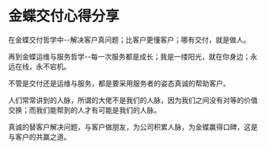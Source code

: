 # 金蝶交付心得分享

在金蝶交付哲学中--解决客户真问题；比客户更懂客户；哪有交付，就是做人。

再到金蝶运维与服务哲学--每一次服务都是成长；我是一缕阳光，就在你身边；永远在线，永不宕机。

不管是交付还是运维与服务，都是要采用服务者的姿态真诚的帮助客户。

人们常常讲到的人脉，所谓的大佬不是我们的人脉，因为我们之间没有对等的价值交换；而我们能帮到的人才有可能是我们的人脉。

真诚的替客户解决问题，与客户做朋友，为公司积累人脉，为金蝶赢得口碑，这是与客户的共赢之道。
